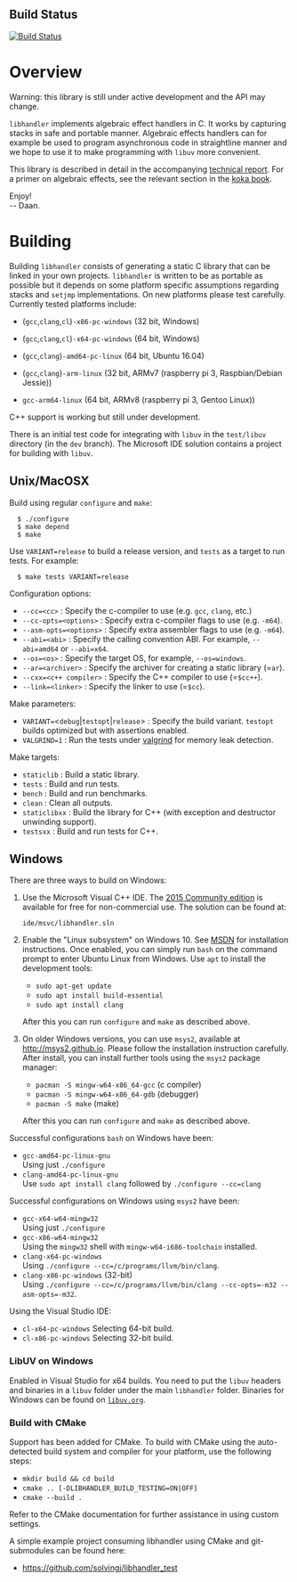 <!--madoko
Title         : Libhandler
Author        : Daan Leijen
Logo          : True
code {
  background-color: #EEE;
}
[TITLE]
-->

## Build Status

[![Build Status](https://travis-ci.org/solvingj/libhandler.svg)](https://travis-ci.org/solvingj/libhandler)


# Overview

Warning: this library is still under active development and the
API may change.

`libhandler` implements algebraic effect handlers in C. It works by
capturing stacks in safe and portable manner. Algebraic effects
handlers can for example be used to program asynchronous code in
straightline manner and we hope to use it to make programming with
`libuv` more convenient.

This library is described in detail in the accompanying [technical
report][tr]. For a primer on algebraic effects, see the
relevant section in the [koka book].

Enjoy!\
-- Daan.

[tr]: https://www.microsoft.com/en-us/research/publication/implementing-algebraic-effects-c
[koka book]: https://bit.do/kokabook


# Building

Building `libhandler` consists of generating a static C library that
can be linked in your own projects. `libhandler` is written to be
as portable as possible but it depends on some platform specific
assumptions regarding stacks and `setjmp` implementations. On new
platforms please test carefully. Currently tested platforms include:

- (`gcc`,`clang`,`cl`)`-x86-pc-windows`  (32 bit, Windows)
- (`gcc`,`clang`,`cl`)`-x64-pc-windows`  (64 bit, Windows)
- (`gcc`,`clang`)`-amd64-pc-linux`       (64 bit, Ubuntu 16.04)

- (`gcc`,`clang`)`-arm-linux` (32 bit, ARMv7 (raspberry pi 3, Raspbian/Debian Jessie))
- `gcc-arm64-linux`           (64 bit, ARMv8 (raspberry pi 3, Gentoo Linux))


C++ support is working but still under development.

There is an initial test code for integrating with `libuv` in the
`test/libuv` directory (in the `dev` branch). The Microsoft IDE solution
contains a project for building with `libuv`.


## Unix/MacOSX

Build using regular `configure` and `make`:
```
  $ ./configure
  $ make depend
  $ make
```
Use `VARIANT=release` to build a release version, and `tests`
as a target to run tests. For example:
```
  $ make tests VARIANT=release
```

Configuration options:

* `--cc=<cc>`
  : Specify the c-compiler to use (e.g. `gcc`, `clang`, etc.)
* `--cc-opts=<options>`
  : Specify extra c-compiler flags to use (e.g. `-m64`).
* `--asm-opts=<options>`
  : Specify extra assembler flags to use (e.g. `-m64`).
* `--abi=<abi>`
  : Specify the calling convention ABI. For example, `--abi=amd64` or `--abi=x64`.
* `--os=<os>`
  : Specify the target OS, for example, `--os=windows`.
* `--ar=<archiver>`
  : Specify the archiver for creating a static library (=`ar`).
* `--cxx=<c++ compiler>`
  : Specify the C++ compiler to use (=`$cc++`).
* `--link=<linker>`
  : Specify the linker to use (=`$cc`).

Make parameters:

* `VARIANT=`<`debug`|`testopt`|`release`>
  : Specify the build variant. `testopt` builds optimized but with assertions enabled.
* `VALGRIND=1`
  : Run the tests under [valgrind] for memory leak detection.

Make targets:

* `staticlib`
  : Build a static library.
* `tests`
  : Build and run tests.
* `bench`
  : Build and run benchmarks.
* `clean`
  : Clean all outputs.
* `staticlibxx`
  : Build the library for C++ (with exception and destructor unwinding support).
* `testsxx`
  : Build and run tests for C++.


## Windows

There are three ways to build on Windows:

1. Use the Microsoft Visual C++ IDE. The [2015 Community edition][msvc]
   is available for free for non-commercial use.
   The solution can be found at:
   ```
   ide/msvc/libhandler.sln
   ```

2. Enable the "Linux subsystem" on Windows 10. See [MSDN][winlinux]
   for installation instructions. Once enabled, you can simply
   run `bash` on the command prompt to enter Ubuntu Linux from Windows.
   Use `apt` to install the development tools:
   - `sudo apt-get update`
   - `sudo apt install build-essential`
   - `sudo apt install clang`

   After this you can run `configure` and `make` as described above.

3. On older Windows versions, you can use `msys2`,
   available at <http://msys2.github.io>. Please follow the
   installation instruction carefully. After install, you can install
   further tools using the `msys2` package manager:
   - `pacman -S mingw-w64-x86_64-gcc` (c compiler)
   - `pacman -S mingw-w64-x86_64-gdb` (debugger)
   - `pacman -S make` (make)

   After this you can run `configure` and `make` as described above.

Successful configurations `bash` on Windows have been:

- `gcc-amd64-pc-linux-gnu`\
  Using just `./configure`
- `clang-amd64-pc-linux-gnu`\
  Use `sudo apt install clang` followed by `./configure --cc=clang`

Successful configurations on Windows using `msys2` have been:

- `gcc-x64-w64-mingw32`\
   Using just `./configure`
- `gcc-x86-w64-mingw32`\
   Using the `mingw32` shell with `mingw-w64-i686-toolchain` installed.   
- `clang-x64-pc-windows`\
   Using `./configure --cc=/c/programs/llvm/bin/clang`.
- `clang-x86-pc-windows`  (32-bit)\
   Using `./configure --cc=/c/programs/llvm/bin/clang --cc-opts=-m32 --asm-opts=-m32`.

Using the Visual Studio IDE:

- `cl-x64-pc-windows`
   Selecting 64-bit build.
- `cl-x86-pc-windows`
   Selecting 32-bit build.

[msvc]:     https://www.microsoft.com/en-us/download/details.aspx?id=48146
[winlinux]: https://msdn.microsoft.com/en-us/commandline/wsl/install_guide
[valgrind]: http://valgrind.org


### LibUV on Windows

Enabled in Visual Studio for x64 builds. You need to put the `libuv` headers
and binaries in a `libuv` folder under the main `libhandler` folder. Binaries
for Windows can be found on [`libuv.org`](https://dist.libuv.org/dist/v1.18.0).


### Build with CMake

Support has been added for CMake.  To build with CMake using the auto-detected build system and compiler for your platform, use the following steps:   
- `mkdir build && cd build`  
- `cmake .. [-DLIBHANDLER_BUILD_TESTING=ON|OFF]`  
- `cmake --build .`

Refer to the CMake documentation for further assistance in using custom settings.  

A simple example project consuming libhandler using CMake and git-submodules can be found here:   
- https://github.com/solvingj/libhandler_test

